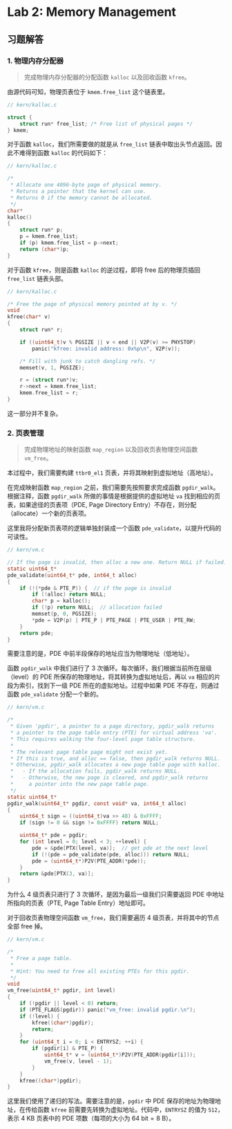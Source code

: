 # Lab 2: Memory Management

## 习题解答

### 1. 物理内存分配器

> 完成物理内存分配器的分配函数 `kalloc` 以及回收函数 `kfree`。

由源代码可知，物理页表位于 `kmem.free_list` 这个链表里。

```c {.line-numbers}
// kern/kalloc.c

struct {
    struct run* free_list; /* Free list of physical pages */
} kmem;
```

对于函数 `kalloc`，我们所需要做的就是从 `free_list` 链表中取出头节点返回。因此不难得到函数 `kalloc` 的代码如下：

```c {.line-numbers}
// kern/kalloc.c

/*
 * Allocate one 4096-byte page of physical memory.
 * Returns a pointer that the kernel can use.
 * Returns 0 if the memory cannot be allocated.
 */
char*
kalloc()
{
    struct run* p;
    p = kmem.free_list;
    if (p) kmem.free_list = p->next;
    return (char*)p;
}
```

对于函数 `kfree`，则是函数 `kalloc` 的逆过程，即将 free 后的物理页插回 `free_list` 链表头部。

```c {.line-numbers}
// kern/kalloc.c

/* Free the page of physical memory pointed at by v. */
void
kfree(char* v)
{
    struct run* r;

    if ((uint64_t)v % PGSIZE || v < end || V2P(v) >= PHYSTOP)
        panic("kfree: invalid address: 0x%p\n", V2P(v));

    /* Fill with junk to catch dangling refs. */
    memset(v, 1, PGSIZE);

    r = (struct run*)v;
    r->next = kmem.free_list;
    kmem.free_list = r;
}
```

这一部分并不复杂。

### 2. 页表管理

> 完成物理地址的映射函数 `map_region` 以及回收页表物理空间函数 `vm_free`。

本过程中，我们需要构建 `ttbr0_el1` 页表，并将其映射到虚拟地址（高地址）。

在完成映射函数 `map_region` 之前，我们需要先按照要求完成函数 `pgdir_walk`。根据注释，函数 `pgdir_walk` 所做的事情是根据提供的虚拟地址 `va` 找到相应的页表，如果途径的页表项（PDE, Page Directory Entry）不存在，则分配（allocate）一个新的页表项。

这里我将分配新页表项的逻辑单独封装成一个函数 `pde_validate`，以提升代码的可读性。

```c {.line-numbers}
// kern/vm.c

// If the page is invalid, then alloc a new one. Return NULL if failed.
static uint64_t*
pde_validate(uint64_t* pde, int64_t alloc)
{
    if (!(*pde & PTE_P)) {  // if the page is invalid
        if (!alloc) return NULL;
        char* p = kalloc();
        if (!p) return NULL;  // allocation failed
        memset(p, 0, PGSIZE);
        *pde = V2P(p) | PTE_P | PTE_PAGE | PTE_USER | PTE_RW;
    }
    return pde;
}
```

需要注意的是，PDE 中前半段保存的地址应当为物理地址（低地址）。

函数 `pgdir_walk` 中我们进行了 3 次循环。每次循环，我们根据当前所在层级（level）的 PDE 所保存的物理地址，将其转换为虚拟地址后，再以 `va` 相应的片段为索引，找到下一级 PDE 所在的虚拟地址。过程中如果 PDE 不存在，则通过函数 `pde_validate` 分配一个新的。

```c {.line-numbers}
// kern/vm.c

/*
 * Given 'pgdir', a pointer to a page directory, pgdir_walk returns
 * a pointer to the page table entry (PTE) for virtual address 'va'.
 * This requires walking the four-level page table structure.
 *
 * The relevant page table page might not exist yet.
 * If this is true, and alloc == false, then pgdir_walk returns NULL.
 * Otherwise, pgdir_walk allocates a new page table page with kalloc.
 *   - If the allocation fails, pgdir_walk returns NULL.
 *   - Otherwise, the new page is cleared, and pgdir_walk returns
 *     a pointer into the new page table page.
 */
static uint64_t*
pgdir_walk(uint64_t* pgdir, const void* va, int64_t alloc)
{
    uint64_t sign = ((uint64_t)va >> 48) & 0xFFFF;
    if (sign != 0 && sign != 0xFFFF) return NULL;

    uint64_t* pde = pgdir;
    for (int level = 0; level < 3; ++level) {
        pde = &pde[PTX(level, va)];  // get pde at the next level
        if (!(pde = pde_validate(pde, alloc))) return NULL;
        pde = (uint64_t*)P2V(PTE_ADDR(*pde));
    }
    return &pde[PTX(3, va)];
}
```

为什么 4 级页表只进行了 3 次循环，是因为最后一级我们只需要返回 PDE 中地址所指向的页表（PTE, Page Table Entry）地址即可。

对于回收页表物理空间函数 `vm_free`，我们需要遍历 4 级页表，并将其中的节点全部 free 掉。

```c {.line-numbers}
// kern/vm.c

/*
 * Free a page table.
 *
 * Hint: You need to free all existing PTEs for this pgdir.
 */
void
vm_free(uint64_t* pgdir, int level)
{
    if (!pgdir || level < 0) return;
    if (PTE_FLAGS(pgdir)) panic("vm_free: invalid pgdir.\n");
    if (!level) {
        kfree((char*)pgdir);
        return;
    }
    for (uint64_t i = 0; i < ENTRYSZ; ++i) {
        if (pgdir[i] & PTE_P) {
            uint64_t* v = (uint64_t*)P2V(PTE_ADDR(pgdir[i]));
            vm_free(v, level - 1);
        }
    }
    kfree((char*)pgdir);
}
```

这里我们使用了递归的写法。需要注意的是，`pgdir` 中 PDE 保存的地址为物理地址，在传给函数 `kfree` 前需要先转换为虚拟地址。代码中，`ENTRYSZ` 的值为 `512`，表示 $4\ \mathrm{KB}$ 页表中的 PDE 项数（每项的大小为 $64\ \mathrm{bit} = 8\ \mathrm{B}$）。
